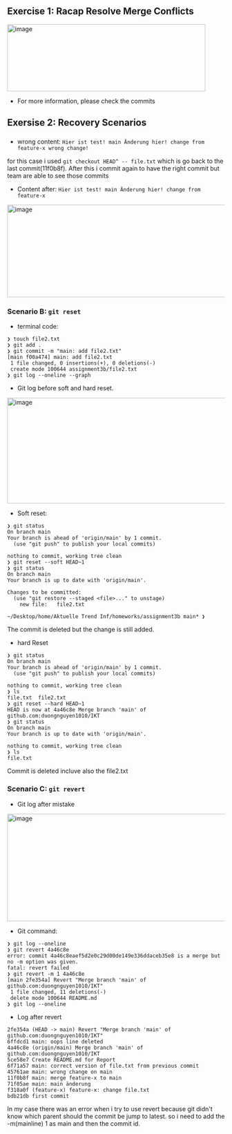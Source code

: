 ## Exercise 1: Racap Resolve Merge Conflicts
<img width="459" height="155" alt="image" src="https://github.com/user-attachments/assets/a3bcca90-586a-4e8b-9f6a-921d46695612" />

+ For more information, please check the commits

## Exersise 2: Recovery Scenarios
###
+ wrong content:
  `Hier ist test!
main Änderung hier!
change from feature-x
wrong change!`

for this case i used `git checkout HEAD^ -- file.txt` which is go back to the last commit(11f0b8f). After this i commit again
to have the right commit but team are able to see those commits

+ Content after:
  `Hier ist test!
main Änderung hier!
change from feature-x`

<img width="763" height="214" alt="image" src="https://github.com/user-attachments/assets/2fad0524-e59a-42b3-818f-2f7a3bb7dc0f" />


### Scenario B: `git reset`
+ terminal code:
```
❯ touch file2.txt
❯ git add .
❯ git commit -m "main: add file2.txt"
[main f00a474] main: add file2.txt
 1 file changed, 0 insertions(+), 0 deletions(-)
 create mode 100644 assignment3b/file2.txt
❯ git log --oneline --graph
```
+ Git log before soft and hard reset.

<img width="643" height="245" alt="image" src="https://github.com/user-attachments/assets/ebfb43a7-a3f8-466b-87d4-789862b44f11" />

+ Soft reset:
```
❯ git status
On branch main
Your branch is ahead of 'origin/main' by 1 commit.
  (use "git push" to publish your local commits)

nothing to commit, working tree clean
❯ git reset --soft HEAD~1
❯ git status
On branch main
Your branch is up to date with 'origin/main'.

Changes to be committed:
  (use "git restore --staged <file>..." to unstage)
	new file:   file2.txt

~/Desktop/home/Aktuelle Trend Inf/homeworks/assignment3b main* ❯
```
The commit is deleted but the change is still added.

+ hard Reset

```
❯ git status
On branch main
Your branch is ahead of 'origin/main' by 1 commit.
  (use "git push" to publish your local commits)

nothing to commit, working tree clean
❯ ls
file.txt  file2.txt
❯ git reset --hard HEAD~1
HEAD is now at 4a46c8e Merge branch 'main' of github.com:duongnguyen1010/IKT
❯ git status
On branch main
Your branch is up to date with 'origin/main'.

nothing to commit, working tree clean
❯ ls
file.txt
```
Commit is deleted incluve also the file2.txt

### Scenario C: `git revert`

+ Git log after mistake
<img width="652" height="249" alt="image" src="https://github.com/user-attachments/assets/10ec90d5-5da4-471f-9d4c-d05596dcffc7" />

+ Git command:

```
❯ git log --oneline
❯ git revert 4a46c8e
error: commit 4a46c8eaef5d2e0c29d00de149e336ddaceb35e8 is a merge but no -m option was given.
fatal: revert failed
❯ git revert -m 1 4a46c8e
[main 2fe354a] Revert "Merge branch 'main' of github.com:duongnguyen1010/IKT"
 1 file changed, 11 deletions(-)
 delete mode 100644 README.md
❯ git log --oneline
```
+ Log after revert
```
2fe354a (HEAD -> main) Revert "Merge branch 'main' of github.com:duongnguyen1010/IKT"
6ffdcd1 main: oops line deleted
4a46c8e (origin/main) Merge branch 'main' of github.com:duongnguyen1010/IKT
5ce58e7 Create README.md for Report
6f71a57 main: correct version of file.txt from previous commit
45761ae main: wrong change on main
11f0b8f main: merge feature-x to main
71f05ae main: main änderung
f318a0f (feature-x) feature-x: change file.txt
bdb21db first commit
```
In my case there was an error when i try to use revert because git didn't know which parent should the commit be jump to latest. so i need to add the -m(mainline) 1 as main and then the commit id.


